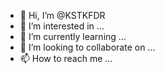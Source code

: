 - 👋 Hi, I’m @KSTKFDR
- 👀 I’m interested in ...
- 🌱 I’m currently learning ...
- 💞️ I’m looking to collaborate on ...
- 📫 How to reach me ...

<!---
KSTKFDR/KSTKFDR is a ✨ special ✨ repository because its `README.md` (this file) appears on your GitHub profile.
You can click the Preview link to take a look at your changes.
--->

